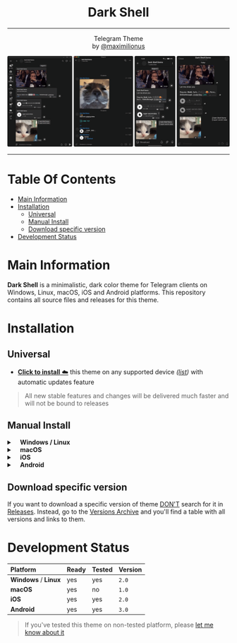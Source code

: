 <div align="center">
	<h1><b>Dark Shell</b></h1><hr>Telegram Theme<br>
	by <a href="https://github.com/maximilionus">@maximilionus</a><h>
</div>

![](.data/img/previews/global.png)

---

# Table Of Contents
- [Main Information](#main-information)
- [Installation](#installation)
  - [Universal](#universal)
  - [Manual Install](#manual-install)
  - [Download specific version](#download-specific-version)
- [Development Status](#development-status)


# Main Information
**Dark Shell** is a minimalistic, dark color theme for Telegram clients on Windows, Linux, macOS, iOS and Android platforms. This repository contains all source files and releases for this theme.


# Installation
## Universal
- [**Click to install** ☁️][telegram-theme-shared-link] this theme on any supported device *([list](./README.md#Development-Status))* with automatic updates feature
> All new stable features and changes will be delivered much faster and will not be bound to releases

## Manual Install

<details><summary><b>&emsp;Windows / Linux</b></summary>

1. [Download The Latest Release][tdesktop-latest-release] or select version from [Versions Archive](./VERSIONS_ARCHIVE.md).
2. Open Telegram.
- *Using messages :*
   1. Send the downloaded file to `Saved messages`.
   2. Click on sent file and press `APPLY THIS THEME` button.
- *Using settings :*
  1. Go to **Settings** -> **Chat Settings**.
  2. Press <img src=".data/img/setup_guide/icon_openVerticalMenu.png" width=15> -> `Create new theme` -> `IMPORT EXISTING THEME`.
  3. Find and choose downloaded `.tdesktop-theme` file.

</details>

<details><summary>&emsp;<b>macOS</b></summary>

1. [Download The Latest Release][macOS-latest-release] or select version from [Versions Archive](./VERSIONS_ARCHIVE.md).
2. Open Telegram and go to `Settings` -> `Appearance`.
3. Press <img src=".data/img/setup_guide/icon_openHorizontalMenu.png" width=15> in upper-right corner of app and press `New theme`.
4. Name it **Dark Shell** *(Or how you want to)* and press `Create`.<br>You'll be asked to save the theme file. Save it anywhere *(You can delete this file after that)*.
5. <kbd>RMB</kbd> click on created theme and click `Edit` -> `Update from file`
6. Find and choose downloaded `.palette` file.

</details>

<details><summary>&emsp;<b>iOS</b></summary>

1. [Download The Latest Release][iOS-latest-release] or select version from [Versions Archive](./VERSIONS_ARCHIVE.md).
2. Send the downloaded file to `Saved messages`.
3. Click on it.
4. Press the `Set` button in bottom-right corner of the screen.

</details>

<details><summary>&emsp;<b>Android</b></summary>

1. [Download The Latest Release][android-latest-release] or select version from [Versions Archive](./VERSIONS_ARCHIVE.md).
2. Send the downloaded file to `Saved messages`.
3. Click on it.
4. Press the `Apply` button in bottom-right corner of the screen.

</details>

## Download specific version
If you want to download a specific version of theme <ins>DON'T</ins> search for it in [Releases](https://github.com/maximilionus/Telegram-Dark-Shell/releases). Instead, go to the [Versions Archive](./VERSIONS_ARCHIVE.md) and you'll find a table with all versions and links to them.


# Development Status
| **Platform**            | **Ready** | **Tested** | **Version** |
| :---------------------- | :-------- | :--------- | :---------- |
| **Windows** / **Linux** | yes       | yes        | `2.0`       |
| **macOS**               | yes       | no         | `1.0`       |
| **iOS**                 | yes       | yes        | `2.0`       |
| **Android**             | yes       | yes        | `3.0`       |

> If you've tested this theme on non-tested platform, please [let me know about it](https://github.com/maximilionus/Telegram-Dark-Shell/issues/new?labels=platform-tested)

<!-- REFERENCE LINKS -->
[telegram-theme-shared-link]: https://t.me/addtheme/DarkShell (Telegram Theme Shared Link)
[tdesktop-latest-release]: https://github.com/maximilionus/Telegram-Dark-Shell/releases/latest/download/DarkShell.tdesktop-theme (Download the latest release for Windows / Linux)
[macOS-latest-release]: https://github.com/maximilionus/Telegram-Dark-Shell/releases/latest/download/DarkShell.palette (Download the latest release for macOS)
[iOS-latest-release]: https://github.com/maximilionus/Telegram-Dark-Shell/releases/latest/download/DarkShell.tgios-theme (Download the latest release for iOS)
[android-latest-release]: https://github.com/maximilionus/Telegram-Dark-Shell/releases/latest/download/DarkShell.attheme (Download the latest release for Android)

